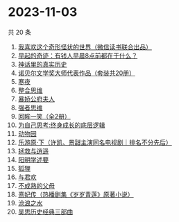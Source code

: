 # 2023-11-03

共 20 条

<!-- BEGIN WEREAD -->
<!-- 最后更新时间 2023-11-03 00:07:32 +0800 -->
1. [我喜欢这个奇形怪状的世界（微信读书联合出品）](https://weread.qq.com/web/bookDetail/17532b00813ab8416g014dc0)
1. [早起的奇迹：有钱人早晨8点前都在干什么？](https://weread.qq.com/web/bookDetail/0bb32090813ab7e9eg011a71)
1. [神话里的真实历史](https://weread.qq.com/web/bookDetail/fd432140813ab82cdg0143f2)
1. [诺贝尔文学奖大师代表作品（套装共20册）](https://weread.qq.com/web/bookDetail/73b32570716b19c173b173b)
1. [寒夜](https://weread.qq.com/web/bookDetail/c2732eb0813ab83d6g016e2d)
1. [整合思维](https://weread.qq.com/web/bookDetail/81b325f0813ab83a9g012ed3)
1. [暴娇公府夫人](https://weread.qq.com/web/bookDetail/25532c80813ab7d71g015c2c)
1. [强者思维](https://weread.qq.com/web/bookDetail/6fc32eb0813ab8305g011b01)
1. [回眸一笑（全2册）](https://weread.qq.com/web/bookDetail/18032310813ab8415g019b91)
1. [为自己思考:终身成长的底层逻辑](https://weread.qq.com/web/bookDetail/dc1326c0813ab8376g017276)
1. [动物园](https://weread.qq.com/web/bookDetail/fd632d3071e3ac09fd6cd6d)
1. [乐游原·下（许凯、景甜主演同名电视剧｜排名不分先后）](https://weread.qq.com/web/bookDetail/cc4328b0813ab840eg019bc6)
1. [拯救与逍遥](https://weread.qq.com/web/bookDetail/a9b32950813ab8407g0191cb)
1. [阳明学述要](https://weread.qq.com/web/bookDetail/86e32470813ab83d2g014f2b)
1. [狐狸](https://weread.qq.com/web/bookDetail/d4c32730813ab83e7g0123f1)
1. [与君欢](https://weread.qq.com/web/bookDetail/18c32a40813ab83dag018fcb)
1. [不成熟的父母](https://weread.qq.com/web/bookDetail/1f032c405ddb491f0218554)
1. [熹妃传（热播剧集《岁岁青莲》原著小说）](https://weread.qq.com/web/bookDetail/a7d326d0813ab8409g01957a)
1. [沧浪之水](https://weread.qq.com/web/bookDetail/7c632ef05a49197c62b53f0)
1. [吴思历史经典三部曲](https://weread.qq.com/web/bookDetail/98932220813ab83c5g0175c0)
<!-- END WEREAD -->